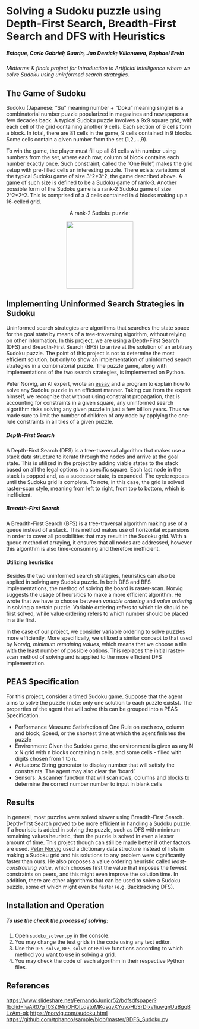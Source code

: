 # Solving a Sudoku puzzle using Depth-First Search, Breadth-First Search and DFS with Heuristics
##### Estoque, Carlo Gabriel; Guarin, Jan Derrick; Villanueva, Raphael Ervin
*Midterms & finals project for Introduction to Artificial Intelligence where we solve Sudoku using uninformed search strategies.*

## The Game of Sudoku
Sudoku (Japanese: “Su” meaning number + “Doku” meaning single) is a combinatorial number puzzle popularized in magazines and newspapers a few decades back. A typical Sudoku puzzle involves a 9x9 square grid, with each cell of the grid containing another 9 cells. Each section of 9 cells form a block. In total, there are 81 cells in the game, 9 cells contained in 9 blocks. Some cells contain a given number from the set (1,2,...,9).  

To win the game, the player must fill up all 81 cells with number using numbers from the set, where each row, column of block contains each number exactly once. Such constraint, called the ”One Rule”, makes the grid setup with pre-filled cells an interesting puzzle. 
There exists variations of the typical Sudoku game of size 3^2\*3^2, the game described above. A game of such size is defined to be a Sudoku game of rank-3. Another possible form of the Sudoku game is a rank-2 Sudoku game of size 2^2\*2^2. This is comprised of a 4 cells contained in 4 blocks making up a 16-celled grid.  

<p align="center"> A rank-2 Sudoku puzzle:  </p>

<p align="center">
  <img width="180" height="180" src="https://stemmiami.files.wordpress.com/2015/11/sudokuk4x4.jpg">
</p>

## Implementing Uninformed Search Strategies in Sudoku
Uninformed search strategies are algorithms that searches the state space for the goal state by means of a tree-traversing algorithm, without relying on other information. In this project, we are using a Depth-First Search (DFS) and Breadth-First Search (BFS) to arrive at the solution of an arbitrary Sudoku puzzle. The point of this project is not to determine the most efficient solution, but only to show an implementation of uninformed search strategies in a combinatorial puzzle. The puzzle game, along with implementations of the two search strategies, is implemented on Python.  

Peter Norvig, an AI expert, wrote an [essay](https://norvig.com/sudoku.html "Solving Every Sudoku Puzzle") and a program to explain how to solve any Sudoku puzzle in an efficient manner. Taking cue from the expert himself, we recognize that without using constraint propagation, that is accounting for constraints in a given square, any uninformed search algorithm risks solving any given puzzle in just a few billion years. Thus we made sure to limit the number of children of any node by applying the one-rule constraints in all tiles of a given puzzle.
##### **Depth-First Search**
A Depth-First Search (DFS) is a tree-traversal algorithm that makes use a stack data structure to iterate through the nodes and arrive at the goal state. This is utilized in the project by adding viable states to the stack based on all the legal options in a specific square. Each last node in the stack is popped and, as a successor state, is expanded. The cycle repeats until the Sudoku grid is complete. To note, in this case, the grid is solved raster-scan style, meaning from left to right, from top to bottom, which is inefficient.
##### **Breadth-First Search**
A Breadth-First Search (BFS) is a tree-traversal algorithm making use of a queue instead of a stack. This method makes use of horizontal expansions in order to cover all possibilities that may result in the Sudoku grid. With a queue method of arraying, it ensures that all nodes are addressed, however this algorithm is also time-consuming and therefore inefficient.
#### **Utilizing heuristics**
Besides the two uninformed search strategies, heuristics can also be applied in solving any Sudoku puzzle. In both DFS and BFS implementations, the method of solving the board is raster-scan. Norvig suggests the usage of heursitics to make a more efficient algorithm. He wrote that we have to choose between *variable ordering* and *value ordering* in solving a certain puzzle. Variable ordering refers to which tile should be first solved, while value ordering refers to which number should be placed in a tile first.  

In the case of our project, we consider variable ordering to solve puzzles more efficiently. More specifically, we utilized a similar concept to that used by Norvig, *minimum remaining values*, which means that we choose a tile with the least number of possible options. This replaces the initial raster-scan method of solving and is applied to the more efficient DFS implementation.

## PEAS Specification
For this project, consider a timed Sudoku game. Suppose that the agent aims to solve the puzzle (note: only one solution to each puzzle exists). The properties of the agent that will solve this can be grouped into a PEAS Specification. 
- Performance Measure: Satisfaction of One Rule on each row, column and block; Speed, or the shortest time at which the agent finishes the puzzle
- Environment: Given the Sudoku game, the environment is given as any N x N grid with n blocks containing n cells, and some cells - filled with digits chosen from 1 to n. 
- Actuators: String generator to display number that will satisfy the constraints. The agent may also clear the ‘board’.
- Sensors: A scanner function that will scan rows, columns and blocks to determine the correct number number to input in blank cells 

## Results
In general, most puzzles were solved slower using Breadth-First Search. Depth-first Search proved to be more efficient in handling a Sudoku puzzle. If a heuristic is added in solving the puzzle, such as DFS with minimum remaining values heuristic, then the puzzle is solved in even a lesser amount of time.
This project though can still be made better if other factors are used. [Peter Norvig](https://norvig.com/sudoku.html "Solving Every Sudoku Puzzle") used a dictionary data structure instead of lists in making a Sudoku grid and his solutions to any problem were significantly faster than ours. He also proposes a value ordering heuristic called *least-constraining value*, which chooses first the value that imposes the fewest constraints on peers, and this might even improve the solution time.
In addition, there are other algorithms that can be used to solve a Sudoku puzzle, some of which might even be faster (e.g. Backtracking DFS).

## Installation and Operation
##### To use the check the process of solving:
1. Open `sudoku_solver.py` in the console.
2. You may change the test grids in the code using any text editor.
3. Use the `DFS_solve`, `BFS_solve` or `HSolve` functions according to which method you want to use in solving a grid.
4. You may check the code of each algorithm in their respective Python files.

## References
https://www.slideshare.net/FernandoJunior52/bdfsdfspaper?fbclid=IwAR07gT0SZ94nOHQILqatoMKqsqyXYuvpHbSrDIxv1iuwgnUuBgqBLzAm-gk
https://norvig.com/sudoku.html
https://github.com/tphanco/sample/blob/master/BDFS_Sudoku.py 
